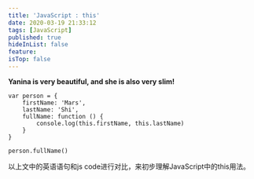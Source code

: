 ```yaml
---
title: 'JavaScript : this'
date: 2020-03-19 21:33:12
tags: [JavaScript]
published: true
hideInList: false
feature: 
isTop: false
---
```

**Yanina is very beautiful, and she is also very slim!**
```
var person = {
    firstName: 'Mars',
    lastName: 'Shi',
    fullName: function () {
        console.log(this.firstName, this.lastName)
    }
}

person.fullName()
```
以上文中的英语语句和js code进行对比，来初步理解JavaScript中的this用法。












